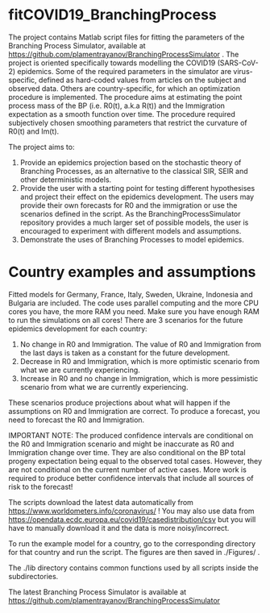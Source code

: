 # fitCOVID19_BranchingProcess
The project contains Matlab script files for fitting the parameters of the Branching Process Simulator, available at https://github.com/plamentrayanov/BranchingProcessSimulator .
The project is oriented specifically towards modelling the COVID19 (SARS-CoV-2) epidemics. Some of the required parameters in the simulator are virus-specific, defined as hard-coded values from articles on the subject and observed data. Others are country-specific, for which an optimization procedure is implemented. The procedure aims at estimating the point process mass of the BP (i.e. R0(t), a.k.a R(t)) and the Immigration expectation as a smooth function over time. The procedure required subjectively chosen smoothing parameters that restrict the curvature of R0(t) and Im(t).

The project aims to:
1. Provide an epidemics projection based on the stochastic theory of Branching Processes, as an alternative to the classical SIR, SEIR and other deterministic models.
2. Provide the user with a starting point for testing different hypothesises and project their effect on the epidemics development. The users may provide their own forecasts for R0 and the immigration or use the scenarios defined in the script. As the BranchingProcessSimulator repository provides a much larger set of possible models, the user is encouraged to experiment with different models and assumptions.
3. Demonstrate the uses of Branching Processes to model epidemics.


# Country examples and assumptions
Fitted models for Germany, France, Italy, Sweden, Ukraine, Indonesia and Bulgaria are included. The code uses parallel computing and the more CPU cores you have, the more RAM you need. Make sure you have enough RAM to run the simulations on all cores! There are 3 scenarios for the future epidemics development for each country:
1. No change in R0 and Immigration. The value of R0 and Immigration from the last days is taken as a constant for the future development.
2. Decrease in R0 and Immigration, which is more optimistic scenario from what we are currently experiencing.
3. Increase in R0 and no change in Immigration, which is more pessimistic scenario from what we are currently experiencing.

These scenarios produce projections about what will happen if the assumptions on R0 and Immigration are correct. To produce a forecast, you need to forecast the R0 and Immigration. 

IMPORTANT NOTE: The produced confidence intervals are conditional on the R0 and Immigration scenario and might be inaccurate as R0 and Immigration change over time. They are also conditional on the BP total progeny expectation being equal to the observed total cases. However, they are not conditional on the current number of active cases. More work is required to produce better confidence intervals that include all sources of risk to the forecast!

The scripts download the latest data automatically from https://www.worldometers.info/coronavirus/ !  You may also use data from https://opendata.ecdc.europa.eu/covid19/casedistribution/csv but you will have to manually download it and the data is more noisy/incorrect.

To run the example model for a country, go to the corresponding directory for that country and run the script. The figures are then saved in ./Figures/ .

The ./lib directory contains common functions used by all scripts inside the subdirectories.

The latest Branching Process Simulator is available at https://github.com/plamentrayanov/BranchingProcessSimulator 
